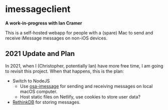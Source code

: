 # imessageclient

**A work-in-progress with Ian Cramer**

This is a self-hosted webapp for people with a (spare) Mac to send and receive iMessage messages on non-iOS devices.


## 2021 Update and Plan
In 2021, when I (Christopher, potentially Ian) have more free time, I am going to revisit this project. When that happens, this is the plan:
 - Switch to NodeJS
    - Use [osa-imessage](https://github.com/wtfaremyinitials/osa-imessage) for sending and receiving messages on local macOS computer.
    - Host static files on Netlify, use cookies to store user data?
 - [RethinkDB](https://github.com/rethinkdb/rethinkdb) for storing messages.

